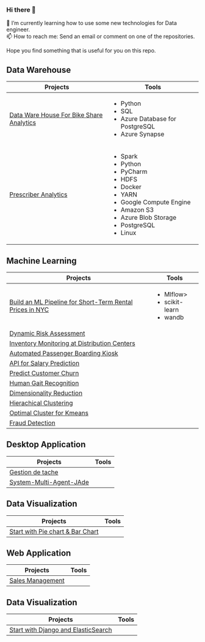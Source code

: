 ### Hi there 👋

🌱 I’m currently learning how to use some new technologies for Data engineer.<br>
📫 How to reach me: Send an email or comment on one of the repositories.<br>

Hope you find something that is useful for you on this repo.

 <!--
**PhilippeMitch/PhilippeMitch** is a ✨ _special_ ✨ repository because its `README.md` (this file) appears on your GitHub profile.

Here are some ideas to get you started:

- 🔭 I’m currently working on ...
- 🌱 I’m currently learning ...
- 👯 I’m looking to collaborate on ...
- 🤔 I’m looking for help with ...
- 💬 Ask me about ...
- 📫 How to reach me: ...
- 😄 Pronouns: ...
- ⚡ Fun fact: ...

If you find something that is usefull for you, feel free to download or fork the repository.<br>
Don't forget to hit the ⭐ if you like this repo.

-->

## Data Warehouse
|             Projects                             |                               Tools                                     |
|--------------------------------------------------|-------------------------------------------------------------------------|
| [Data Ware House For Bike Share Analytics](https://github.com/PhilippeMitch/Data-Ware-House-For-Bike-Share-Analytics) | <ul><li> Python</li> <li>SQL</li><li>Azure Database for PostgreSQL</li><li>Azure Synapse</li></lu>     |
|[Prescriber Analytics](https://github.com/PhilippeMitch/Prescriber-Analytics)|  <ul><li>Spark</li><li>Python</li><li>PyCharm</li><li>HDFS</li><li>Docker</li><li>YARN</li><li>Google Compute Engine</li><li>Amazon S3</li><li>Azure Blob Storage</li><li>PostgreSQL</li><li>Linux</li></ul> |


## Machine Learning
|             Projects                             |                               Tools                                     |
|--------------------------------------------------|-------------------------------------------------------------------------|
|[Build an ML Pipeline for Short-Term Rental Prices in NYC](https://github.com/PhilippeMitch/build-ml-pipeline-for-short-term-rental-prices)| <ul> <li>Mlflow></li> <li>scikit-learn</li> <li>wandb</li> </ul>|
[Dynamic Risk Assessment](https://github.com/PhilippeMitch/Dynamic-Risk-Assessment) | |
|[Inventory Monitoring at Distribution Centers](https://github.com/PhilippeMitch/Inventory-Monitoring-at-Distribution-Center-main) |  |
|[Automated Passenger Boarding Kiosk](https://github.com/PhilippeMitch/Automated-Passenger-Boarding-Kiosk) | |
|[API for Salary Prediction](https://github.com/PhilippeMitch/Salary-Prediction-API) |    |
|[Predict Customer Churn](https://github.com/PhilippeMitch/Predict-Customer-Churn) |   |
|[Human Gait Recognition](https://github.com/PhilippeMitch/Human-Gait-Recognition) |     |
|[Dimensionality Reduction](https://github.com/PhilippeMitch/dimensionality-reduction)|      |
|[Hierachical Clustering](https://github.com/PhilippeMitch/Hierachical_Clustering)|     |
|[Optimal Cluster for Kmeans](https://github.com/PhilippeMitch/Machine-Learning/tree/master/K-Means)|   |
|[Fraud Detection](https://github.com/PhilippeMitch/Fraud_detection)|     |



## Desktop Application
|             Projects                             |                               Tools                                     |
|--------------------------------------------------|-------------------------------------------------------------------------|
|[Gestion de tache](https://github.com/PhilippeMitch/gestion_de_tache) |         |
|[System-Multi-Agent-JAde](https://github.com/PhilippeMitch/System-Multi-Agent-JAde)|    |


## Data Visualization
|             Projects                             |                               Tools                                     |
|--------------------------------------------------|-------------------------------------------------------------------------|
|[Start with Pie chart & Bar Chart](https://github.com/PhilippeMitch/Data-Visualisation)|               |


## Web Application
|             Projects                             |                               Tools                                     |
|--------------------------------------------------|-------------------------------------------------------------------------|
|[Sales Management](https://github.com/PhilippeMitch/gestion_de_vente_asp.net_c-) |    |

## Data Visualization
|             Projects                             |                               Tools                                     |
|--------------------------------------------------|-------------------------------------------------------------------------|
|[Start with Django and ElasticSearch](https://github.com/PhilippeMitch/wikipedia_se/tree/master)|               |
